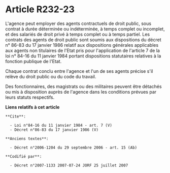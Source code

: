 # Article R232-23

L'agence peut employer des agents contractuels de droit public, sous contrat à durée déterminée ou indéterminée, à temps
complet ou incomplet, et des salariés de droit privé à temps complet ou à temps partiel. Les contrats des agents de droit
public sont soumis aux dispositions du décret n° 86-83 du 17 janvier 1986 relatif aux dispositions générales applicables aux
agents non titulaires de l'Etat pris pour l'application de l'article 7 de la loi n° 84-16 du 11 janvier 1984 portant
dispositions statutaires relatives à la fonction publique de l'Etat. 

Chaque contrat conclu entre l'agence et l'un de ses agents précise s'il relève du droit public ou du code du travail. 

Des fonctionnaires, des magistrats ou des militaires peuvent être détachés ou mis à disposition auprès de l'agence dans les
conditions prévues par leurs statuts respectifs.

**Liens relatifs à cet article**

	**Cite**:

	  - Loi n°84-16 du 11 janvier 1984 - art. 7 (V)
	  - Décret n°86-83 du 17 janvier 1986 (V)

	**Anciens textes**:

	  - Décret n°2006-1204 du 29 septembre 2006 - art. 15 (Ab)

	**Codifié par**:

	  - Décret n°2007-1133 2007-07-24 JORF 25 juillet 2007
